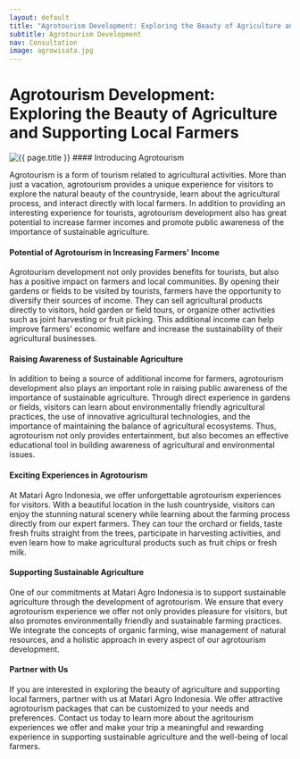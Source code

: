 ```yaml
---
layout: default
title: "Agrotourism Development: Exploring the Beauty of Agriculture and Supporting Local Farmers"
subtitle: Agrotourism Development
nav: Consultation
image: agrowisata.jpg
---
```


<h1>Agrotourism Development: Exploring the Beauty of Agriculture and Supporting Local Farmers</h1>
<img src="{{ site.url }}/img/{{ page.image }}" alt="{{ page.title }}" class="img-fluid rounded img-content-right">
#### Introducing Agrotourism

Agrotourism is a form of tourism related to agricultural activities. More than just a vacation, agrotourism provides a unique experience for visitors to explore the natural beauty of the countryside, learn about the agricultural process, and interact directly with local farmers. In addition to providing an interesting experience for tourists, agrotourism development also has great potential to increase farmer incomes and promote public awareness of the importance of sustainable agriculture.

#### Potential of Agrotourism in Increasing Farmers' Income

Agrotourism development not only provides benefits for tourists, but also has a positive impact on farmers and local communities. By opening their gardens or fields to be visited by tourists, farmers have the opportunity to diversify their sources of income. They can sell agricultural products directly to visitors, hold garden or field tours, or organize other activities such as joint harvesting or fruit picking. This additional income can help improve farmers' economic welfare and increase the sustainability of their agricultural businesses.

#### Raising Awareness of Sustainable Agriculture

In addition to being a source of additional income for farmers, agrotourism development also plays an important role in raising public awareness of the importance of sustainable agriculture. Through direct experience in gardens or fields, visitors can learn about environmentally friendly agricultural practices, the use of innovative agricultural technologies, and the importance of maintaining the balance of agricultural ecosystems. Thus, agrotourism not only provides entertainment, but also becomes an effective educational tool in building awareness of agricultural and environmental issues.

#### Exciting Experiences in Agrotourism

At Matari Agro Indonesia, we offer unforgettable agrotourism experiences for visitors. With a beautiful location in the lush countryside, visitors can enjoy the stunning natural scenery while learning about the farming process directly from our expert farmers. They can tour the orchard or fields, taste fresh fruits straight from the trees, participate in harvesting activities, and even learn how to make agricultural products such as fruit chips or fresh milk.

#### Supporting Sustainable Agriculture

One of our commitments at Matari Agro Indonesia is to support sustainable agriculture through the development of agrotourism. We ensure that every agrotourism experience we offer not only provides pleasure for visitors, but also promotes environmentally friendly and sustainable farming practices. We integrate the concepts of organic farming, wise management of natural resources, and a holistic approach in every aspect of our agrotourism development.

#### Partner with Us

If you are interested in exploring the beauty of agriculture and supporting local farmers, partner with us at Matari Agro Indonesia. We offer attractive agrotourism packages that can be customized to your needs and preferences. Contact us today to learn more about the agritourism experiences we offer and make your trip a meaningful and rewarding experience in supporting sustainable agriculture and the well-being of local farmers.
